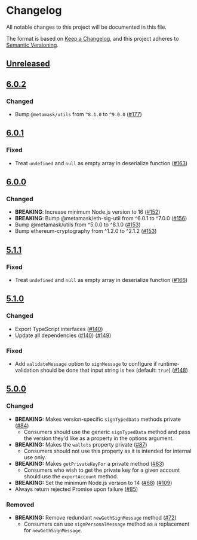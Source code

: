 # Changelog

All notable changes to this project will be documented in this file.

The format is based on [Keep a Changelog](https://keepachangelog.com/en/1.0.0/),
and this project adheres to [Semantic Versioning](https://semver.org/spec/v2.0.0.html).

## [Unreleased]

## [6.0.2]

### Changed

- Bump `@metamask/utils` from `^8.1.0` to `^9.0.0` ([#177](https://github.com/MetaMask/eth-simple-keyring/pull/177))

## [6.0.1]

### Fixed

- Treat `undefined` and `null` as empty array in deserialize function ([#163](https://github.com/MetaMask/eth-simple-keyring/pull/163))

## [6.0.0]

### Changed

- **BREAKING**: Increase minimum Node.js version to 16 ([#152](https://github.com/MetaMask/eth-simple-keyring/pull/152))
- **BREAKING**: Bump @metamask/eth-sig-util from ^6.0.1 to ^7.0.0 ([#156](https://github.com/MetaMask/eth-simple-keyring/pull/156))
- Bump @metamask/utils from ^5.0.0 to ^8.1.0 ([#153](https://github.com/MetaMask/eth-simple-keyring/pull/153))
- Bump ethereum-cryptography from ^1.2.0 to ^2.1.2 ([#153](https://github.com/MetaMask/eth-simple-keyring/pull/153))

## [5.1.1]

### Fixed

- Treat `undefined` and `null` as empty array in deserialize function ([#166](https://github.com/MetaMask/eth-simple-keyring/pull/166))

## [5.1.0]

### Changed

- Export TypeScript interfaces ([#140](https://github.com/MetaMask/eth-simple-keyring/pull/140))
- Update all dependencies ([#140](https://github.com/MetaMask/eth-simple-keyring/pull/140)) ([#149](https://github.com/MetaMask/eth-simple-keyring/pull/149))

### Fixed

- Add `validateMessage` option to `signMessage` to configure if runtime-validation should be done that input string is hex (default: `true`) ([#148](https://github.com/MetaMask/eth-simple-keyring/pull/148))

## [5.0.0]

### Changed

- **BREAKING:** Makes version-specific `signTypedData` methods private ([#84](https://github.com/MetaMask/eth-simple-keyring/pull/84))
  - Consumers should use the generic `signTypedData` method and pass the version they'd like as a property in the options argument.
- **BREAKING:** Makes the `wallets` property private ([#87](https://github.com/MetaMask/eth-simple-keyring/pull/87))
  - Consumers should not use this property as it is intended for internal use only.
- **BREAKING:** Makes `getPrivateKeyFor` a private method ([#83](https://github.com/MetaMask/eth-simple-keyring/pull/83))
  - Consumers who wish to get the private key for a given account should use the `exportAccount` method.
- **BREAKING:** Set the minimum Node.js version to 14 ([#68](https://github.com/MetaMask/eth-simple-keyring/pull/68)) ([#109](https://github.com/MetaMask/eth-simple-keyring/pull/109))
- Always return rejected Promise upon failure ([#85](https://github.com/MetaMask/eth-simple-keyring/pull/85))

### Removed

- **BREAKING:** Remove redundant `newGethSignMessage` method ([#72](https://github.com/MetaMask/eth-simple-keyring/pull/72))
  - Consumers can use `signPersonalMessage` method as a replacement for `newGethSignMessage`.

[Unreleased]: https://github.com/MetaMask/accounts/compare/@metamask/eth-simple-keyring@6.0.2...HEAD
[6.0.2]: https://github.com/MetaMask/accounts/compare/@metamask/eth-simple-keyring@6.0.1...@metamask/eth-simple-keyring@6.0.2
[6.0.1]: https://github.com/MetaMask/accounts/compare/@metamask/eth-simple-keyring@6.0.0...@metamask/eth-simple-keyring@6.0.1
[6.0.0]: https://github.com/MetaMask/accounts/compare/@metamask/eth-simple-keyring@5.1.1...@metamask/eth-simple-keyring@6.0.0
[5.1.1]: https://github.com/MetaMask/accounts/compare/@metamask/eth-simple-keyring@5.1.0...@metamask/eth-simple-keyring@5.1.1
[5.1.0]: https://github.com/MetaMask/accounts/compare/@metamask/eth-simple-keyring@5.0.0...@metamask/eth-simple-keyring@5.1.0
[5.0.0]: https://github.com/MetaMask/accounts/releases/tag/@metamask/eth-simple-keyring@5.0.0
